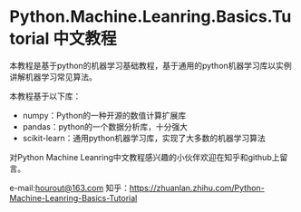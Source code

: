 # Python.Machine.Leanring.Basics.Tutorial 中文教程

本教程是基于python的机器学习基础教程，基于通用的python机器学习库以实例讲解机器学习常见算法。

本教程基于以下库：
- numpy：Python的一种开源的数值计算扩展库
- pandas：python的一个数据分析库，十分强大
- scikit-learn：通用python机器学习库，实现了大多数的机器学习算法

对Python Machine Leanring中文教程感兴趣的小伙伴欢迎在知乎和github上留言。

e-mail:hourout@163.com 
知乎：https://zhuanlan.zhihu.com/Python-Machine-Leanring-Basics-Tutorial
